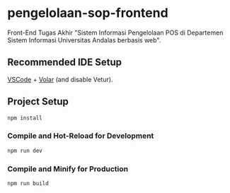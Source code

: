 # pengelolaan-sop-frontend

Front-End Tugas Akhir "Sistem Informasi Pengelolaan POS di Departemen Sistem Informasi Universitas Andalas berbasis web".

## Recommended IDE Setup

[VSCode](https://code.visualstudio.com/) + [Volar](https://marketplace.visualstudio.com/items?itemName=Vue.volar) (and disable Vetur).


## Project Setup

```sh
npm install
```

### Compile and Hot-Reload for Development

```sh
npm run dev
```

### Compile and Minify for Production

```sh
npm run build
```
